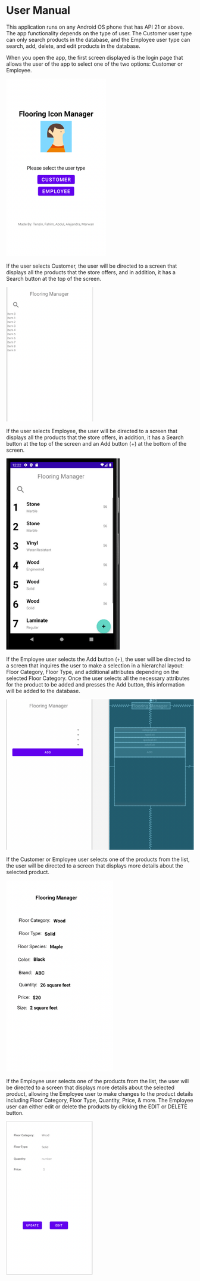 # User Manual

This application runs on any Android OS phone that has API 21 or above. The app functionality depends on the type of user. The Customer user type can only search products in the database, and the Employee user type can search, add, delete, and edit products in the database. 

When you open the app, the first screen displayed is the login page that allows the user of the app to select one of the two options: Customer or Employee. 

<img src="images/UserManualPics/UserManualPic1.png" style="zoom: 50%;" />

If the user selects Customer, the user will be directed to a screen that displays all the products that the store offers, and in addition, it has a Search button at the top of the screen.

<img src="images/UserManualPics/UserManualPic2.png" style="zoom: 50%;" />

If the user selects Employee, the user will be directed to a screen that displays all the products that the store offers, in addition, it has a Search button at the top of the screen and an Add button (+) at the bottom of the screen. 

<img src="images/UserManualPics/UserManualPic3.png" style="zoom: 50%;" />


If the Employee user selects the Add button (+), the user will be directed to a screen that inquires the user to make a selection in a hierarchal layout: Floor Category, Floor Type, and additional attributes depending on the selected Floor Category. Once the user selects all the necessary attributes for the product to be added and presses the Add button, this information will be added to the database. 

<img src="images/UserManualPics/UserManualPic4.png" style="zoom: 50%;" />


If the Customer or Employee user selects one of the products from the list, the user will be directed to a screen that displays more details about the selected product. 

<img src="images/UserManualPics/UserManualPic5.png" style="zoom: 50%;" />


If the Employee user selects one of the products from the list, the user will be directed to a screen that displays more details about the selected product, allowing the Employee user to make changes to the product details including Floor Category, Floor Type, Quantity, Price, & more. The Employee user can either edit or delete the products by clicking the EDIT or DELETE button. 

<img src="images/UserManualPics/UserManualPic6.png" style="zoom: 50%;" />
